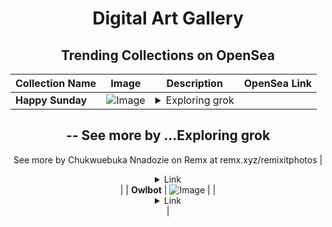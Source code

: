 <div align="center">

# Digital Art Gallery

## Trending Collections on OpenSea

| Collection Name                       | Image                                                                                     | Description                       | OpenSea Link                                                                                          |
|---------------------------------------|-------------------------------------------------------------------------------------------|-----------------------------------|--------------------------------------------------------------------------------------------------------|
| **Happy Sunday** | ![Image](https://i.seadn.io/s/raw/files/3de25dad007607bbe22e9e0a6c0fc70e.jpg?w=500&auto=format?w=200&auto=format) | <details><summary>Exploring grok
--
See more by ...</summary>Exploring grok
--
See more by Chukwuebuka Nnadozie on Remx at remx.xyz/remixitphotos</details> | <details><summary>Link</summary>[Happy Sunday](https://opensea.io/collection/happy-sunday-6)</details> |
| **Owlbot** | ![Image](https://i.seadn.io/s/raw/files/81737a6e465df9e67343f94a003cc5dd.gif?w=500&auto=format?w=200&auto=format) |  | <details><summary>Link</summary>[Owlbot](https://opensea.io/collection/owlbot-2)</details> |

</div>